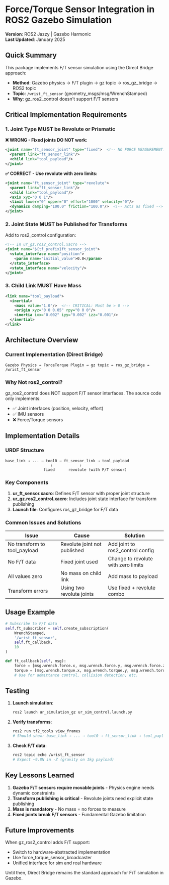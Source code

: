 # Force/Torque Sensor Integration in ROS2 Gazebo Simulation

**Version**: ROS2 Jazzy | Gazebo Harmonic  
**Last Updated**: January 2025

## Quick Summary

This package implements F/T sensor simulation using the Direct Bridge approach:
- **Method**: Gazebo physics → F/T plugin → gz topic → ros_gz_bridge → ROS2 topic
- **Topic**: `/wrist_ft_sensor` (geometry_msgs/msg/WrenchStamped)
- **Why**: gz_ros2_control doesn't support F/T sensors

## Critical Implementation Requirements

### 1. Joint Type MUST be Revolute or Prismatic

**❌ WRONG - Fixed joints DO NOT work:**
```xml
<joint name="ft_sensor_joint" type="fixed">  <!-- NO FORCE MEASUREMENT! -->
  <parent link="ft_sensor_link"/>
  <child link="tool_payload"/>
</joint>
```

**✅ CORRECT - Use revolute with zero limits:**
```xml
<joint name="ft_sensor_joint" type="revolute">
  <parent link="ft_sensor_link"/>
  <child link="tool_payload"/>
  <axis xyz="0 0 1"/>
  <limit lower="0" upper="0" effort="1000" velocity="0"/>
  <dynamics damping="100.0" friction="100.0"/>  <!-- Acts as fixed -->
</joint>
```

### 2. Joint State MUST be Published for Transforms

Add to ros2_control configuration:
```xml
<!-- In ur_gz.ros2_control.xacro -->
<joint name="${tf_prefix}ft_sensor_joint">
  <state_interface name="position">
    <param name="initial_value">0.0</param>
  </state_interface>
  <state_interface name="velocity"/>
</joint>
```

### 3. Child Link MUST Have Mass

```xml
<link name="tool_payload">
  <inertial>
    <mass value="1.0"/>  <!-- CRITICAL: Must be > 0 -->
    <origin xyz="0 0 0.05" rpy="0 0 0"/>
    <inertia ixx="0.002" iyy="0.002" izz="0.001"/>
  </inertial>
</link>
```

## Architecture Overview

### Current Implementation (Direct Bridge)
```
Gazebo Physics → ForceTorque Plugin → gz topic → ros_gz_bridge → /wrist_ft_sensor
```

### Why Not ros2_control?
gz_ros2_control does NOT support F/T sensor interfaces. The source code only implements:
- ✅ Joint interfaces (position, velocity, effort)
- ✅ IMU sensors
- ❌ Force/Torque sensors

## Implementation Details

### URDF Structure
```
base_link → ... → tool0 → ft_sensor_link → tool_payload
                    ↑            ↑
                 fixed      revolute (with F/T sensor)
```

### Key Components

1. **ur_ft_sensor.xacro**: Defines F/T sensor with proper joint structure
2. **ur_gz.ros2_control.xacro**: Includes joint state interface for transform publishing
3. **Launch file**: Configures ros_gz_bridge for F/T data

### Common Issues and Solutions

| Issue | Cause | Solution |
|-------|-------|----------|
| No transform to tool_payload | Revolute joint not published | Add joint to ros2_control config |
| No F/T data | Fixed joint used | Change to revolute with zero limits |
| All values zero | No mass on child link | Add mass to payload |
| Transform errors | Using two revolute joints | Use fixed + revolute combo |

## Usage Example

```python
# Subscribe to F/T data
self.ft_subscriber = self.create_subscription(
    WrenchStamped,
    '/wrist_ft_sensor',
    self.ft_callback,
    10
)

def ft_callback(self, msg):
    force = [msg.wrench.force.x, msg.wrench.force.y, msg.wrench.force.z]
    torque = [msg.wrench.torque.x, msg.wrench.torque.y, msg.wrench.torque.z]
    # Use for admittance control, collision detection, etc.
```

## Testing

1. **Launch simulation**:
   ```bash
   ros2 launch ur_simulation_gz ur_sim_control.launch.py
   ```

2. **Verify transforms**:
   ```bash
   ros2 run tf2_tools view_frames
   # Should show: base_link → ... → tool0 → ft_sensor_link → tool_payload
   ```

3. **Check F/T data**:
   ```bash
   ros2 topic echo /wrist_ft_sensor
   # Expect ~9.8N in -Z (gravity on 1kg payload)
   ```

## Key Lessons Learned

1. **Gazebo F/T sensors require movable joints** - Physics engine needs dynamic constraints
2. **Transform publishing is critical** - Revolute joints need explicit state publishing
3. **Mass is mandatory** - No mass = no forces to measure
4. **Fixed joints break F/T sensors** - Fundamental Gazebo limitation

## Future Improvements

When gz_ros2_control adds F/T support:
- Switch to hardware-abstracted implementation
- Use force_torque_sensor_broadcaster
- Unified interface for sim and real hardware

Until then, Direct Bridge remains the standard approach for F/T simulation in Gazebo.